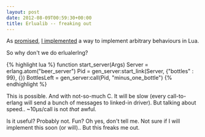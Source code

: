 ```yaml
---
layout: post
date: 2012-08-09T00:59:30+00:00
title: Erlualib -- freaking out
---
```


As [promised], [I implemented][announcement] a way to implement arbitrary
behaviours in Lua.

So why don't we do erlualerlng?

{% highlight lua %}
function start_server(Args)
    Server = erlang.atom("beer_server")
    Pid = gen_server:start_link(Server, {"bottles" : 99}, {})
    BottlesLeft = gen_server:call(Pid, "minus_one_bottle")
{% endhighlight %}

This is possible. And with not-so-much C. It will be slow (every call-to-erlang
will send a bunch of messages to linked-in driver). But talking about speed..
~10µs/call is not _that_ awful.

Is it useful? Probably not. Fun? Oh yes, don't tell me. Not sure if I will
implement this soon (or will).. But this freaks me out.

[promised]: /tech/2012/06/erlang-behaviours-in-lua
[announcement]: http://erlang.org/pipermail/erlang-questions/2012-July/068244.html
